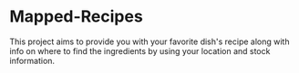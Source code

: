 # Mapped-Recipes
This project aims to provide you with your favorite dish's recipe along with info on where to find the ingredients by using your location and stock information.
